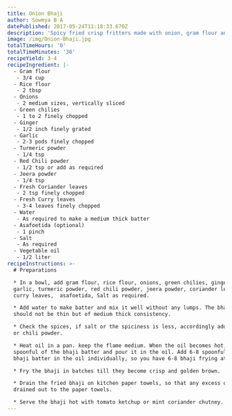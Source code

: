 ```yaml
---
title: Onion Bhaji
author: Sowmya B A
datePublished: 2017-05-24T11:18:33.670Z
description: 'Spicy fried crisp fritters made with onion, gram flour and spices.'
image: /img/Onion-Bhaji.jpg
totalTimeHours: '0'
totalTimeMinutes: '30'
recipeYield: 3-4
recipeIngredient: |-
  - Gram flour
   - 3/4 cup
  - Rice flour
   - 2 tbsp
  - Onions
   - 2 medium sizes, vertically sliced
  - Green chilies
   - 1 to 2 finely chopped
  - Ginger
   - 1/2 inch finely grated
  - Garlic
   - 2-3 pods finely chopped
  - Turmeric powder
   - 1/4 tsp
  - Red Chili powder
   - 1/2 tsp or add as required
  - Jeera powder
   - 1/4 tsp
  - Fresh Coriander leaves
   - 2 tsp finely chopped
  - Fresh Curry leaves
   - 3-4 leaves finely chopped
  - Water
   - As required to make a medium thick batter
  - Asafoetida (optional)
   - 1 pinch
  - Salt
   - As required
  - Vegetable oil
   - 1/2 liter
recipeInstructions: >-
  # Preparations

  * In a bowl, add gram flour, rice flour, onions, green chilies, ginger,
  garlic, turmeric powder, red chili powder, jeera powder, coriander leaves,
  curry leaves,  asafoetida, Salt as required.

  * Add water to make batter and mix it well without any lumps. The bhaji batter
  should not be thin but of medium thick consistency.

  * Check the spices, if salt or the spiciness is less, accordingly add the salt
  or chili powder.

  * Heat oil in a pan. keep the flame medium. When the oil becomes hot, take
  spoonful of the bhaji batter and pour it in the oil. Add 6-8 spoonfuls of the
  bhaji batter in the oil individually, so you have 6-8 bhaji frying at a time.

  * Fry the bhaji in batches till they become crisp and golden brown.

  * Drain the fried bhaji on kitchen paper towels, so that any excess oil is
  drained out to the paper towels.

  * Serve the bhaji hot with tomato ketchup or mint coriander chutney.
---
```




